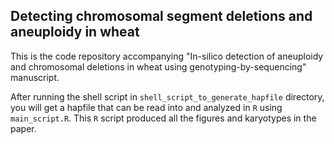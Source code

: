 ## Detecting chromosomal segment deletions and aneuploidy in wheat

This is the code repository accompanying "In-silico detection of aneuploidy and chromosomal deletions in wheat using genotyping-by-sequencing" manuscript.

After running the shell script in `shell_script_to_generate_hapfile` directory, you will get a hapfile that can be read into and analyzed in `R` using `main_script.R`. This `R` script produced all the figures and karyotypes in the paper.